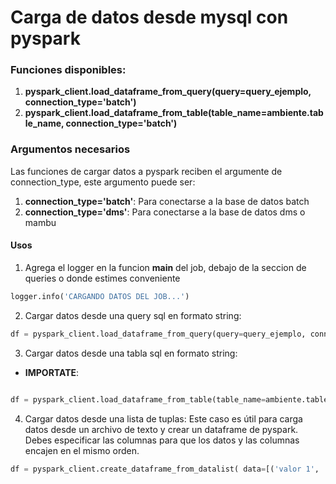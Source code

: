 # Carga de datos desde mysql con pyspark

### Funciones disponibles:
1. **pyspark_client.load_dataframe_from_query(query=query_ejemplo, connection_type='batch')**
2. **pyspark_client.load_dataframe_from_table(table_name=ambiente.table_name, connection_type='batch')**


### Argumentos necesarios
Las funciones de cargar datos a pyspark reciben el argumente de connection_type, este argumento puede ser:
1. **connection_type='batch'**: Para conectarse a la base de datos batch
2. **connection_type='dms'**: Para conectarse a la base de datos dms o mambu


#### Usos
1. Agrega el logger en la funcion **main** del job, debajo de la seccion de queries o donde estimes conveniente

```python
logger.info('CARGANDO DATOS DEL JOB...')  
```

2. Cargar datos desde una query sql en formato string:

```python
df = pyspark_client.load_dataframe_from_query(query=query_ejemplo, connection_type='batch') # Reemplazar query
```

3. Cargar datos desde una tabla sql en formato string:
- **IMPORTATE**: 
```python

df = pyspark_client.load_dataframe_from_table(table_name=ambiente.table_name, connection_type='batch') # Reemplazar la tabla
```

4. Cargar datos desde una lista de tuplas:
   Este caso es útil para carga datos desde un archivo de texto y crear un dataframe de pyspark. Debes especificar las columnas para que los datos y las columnas encajen en el mismo orden.
```python
df = pyspark_client.create_dataframe_from_datalist( data=[('valor 1', 'valor2'), ( 'valor 1', 'valor 2')], column_names= ['col1', 'col2'] )
```